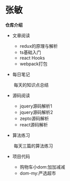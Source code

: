 # 张敏
**仓库介绍**

- 文章阅读

  - redux的原理与解析
  - ts基础入门
  - react Hooks
  - webpack打包

- 每日笔记

  ​    每天的知识点总结

- 源码阅读

  - jquery源码解析1
  - jquery源码解析2
  - zepto源码解析
  - react源码解析

- 算法练习

  ​     每天三篇的算法练习

- 项目代码

  - 购物车小dom:加加减减
  - dom-my:严选超市

  

  

  

  

  

  

   

